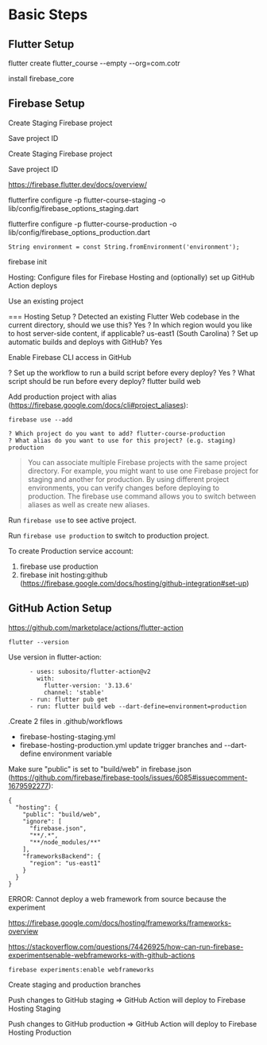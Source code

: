 # Basic Steps

## Flutter Setup

flutter create flutter_course --empty --org=com.cotr

install firebase_core

## Firebase Setup

Create Staging Firebase project

Save project ID

Create Staging Firebase project

Save project ID

https://firebase.flutter.dev/docs/overview/

flutterfire configure -p flutter-course-staging -o lib/config/firebase_options_staging.dart

flutterfire configure -p flutter-course-production -o lib/config/firebase_options_production.dart

```
String environment = const String.fromEnvironment('environment');
```

firebase init

Hosting: Configure files for Firebase Hosting and (optionally) set up GitHub Action deploys

Use an existing project

=== Hosting Setup
? Detected an existing Flutter Web codebase in the current directory, should we use this? Yes
? In which region would you like to host server-side content, if applicable? us-east1 (South Carolina)
? Set up automatic builds and deploys with GitHub? Yes

Enable Firebase CLI access in GitHub

? Set up the workflow to run a build script before every deploy? Yes
? What script should be run before every deploy? flutter build web

Add production project with alias (https://firebase.google.com/docs/cli#project_aliases):
```agsl
firebase use --add

? Which project do you want to add? flutter-course-production
? What alias do you want to use for this project? (e.g. staging) production

```

>You can associate multiple Firebase projects with the same project directory. For example, you might want to use one Firebase project for staging and another for production. By using different project environments, you can verify changes before deploying to production. The firebase use command allows you to switch between aliases as well as create new aliases.

Run `firebase use` to see active project.

Run `firebase use production` to switch to production project.

To create Production service account:
1. firebase use production
2. firebase init hosting:github (https://firebase.google.com/docs/hosting/github-integration#set-up)

## GitHub Action Setup

https://github.com/marketplace/actions/flutter-action

`flutter --version`

Use version in flutter-action:

```agsl
      - uses: subosito/flutter-action@v2
        with:
          flutter-version: '3.13.6'
          channel: 'stable'
      - run: flutter pub get
      - run: flutter build web --dart-define=environment=production
```

.Create 2 files in .github/workflows
- firebase-hosting-staging.yml
- firebase-hosting-production.yml
update trigger branches and --dart-define environment variable

Make sure "public" is set to "build/web" in firebase.json (https://github.com/firebase/firebase-tools/issues/6085#issuecomment-1679592277):
```agsl
{
  "hosting": {
    "public": "build/web",
    "ignore": [
      "firebase.json",
      "**/.*",
      "**/node_modules/**"
    ],
    "frameworksBackend": {
      "region": "us-east1"
    }
  }
}
```

ERROR: Cannot deploy a web framework from source because the experiment

https://firebase.google.com/docs/hosting/frameworks/frameworks-overview

https://stackoverflow.com/questions/74426925/how-can-run-firebase-experimentsenable-webframeworks-with-github-actions

```agsl
firebase experiments:enable webframeworks
```

Create staging and production branches

Push changes to GitHub staging => GitHub Action will deploy to Firebase Hosting Staging

Push changes to GitHub production => GitHub Action will deploy to Firebase Hosting Production

